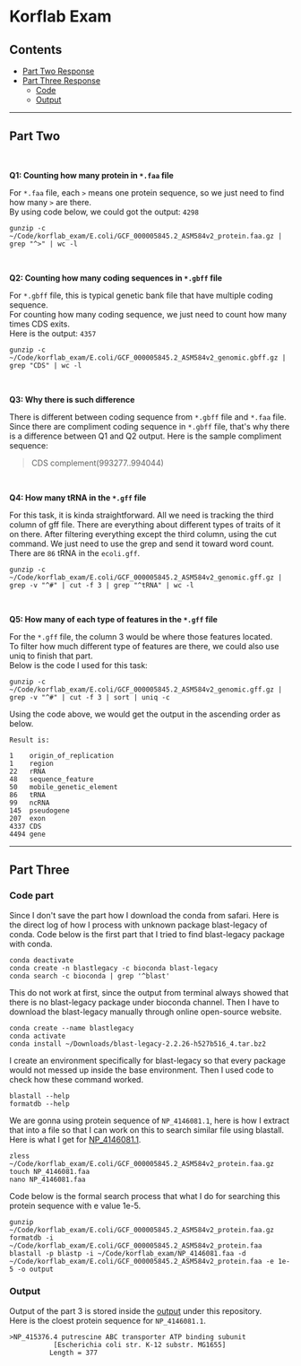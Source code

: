 Korflab Exam
============

## Contents ##

+ [Part Two Response](#part-two)
+ [Part Three Response](#part_three)
    - [Code](#code-part)
    - [Output](#output)

----------------------------------------------------------------------------
## Part Two ##

<br>

__Q1: Counting how many protein in `*.faa` file__

For `*.faa` file, each `>` means one protein sequence, so we just need to find how many `>` are there.   
By using code below, we could got the output: `4298`

```
gunzip -c ~/Code/korflab_exam/E.coli/GCF_000005845.2_ASM584v2_protein.faa.gz | grep "^>" | wc -l
```

<br>

__Q2: Counting how many coding sequences in `*.gbff` file__

For `*.gbff` file, this is typical genetic bank file that have multiple coding sequence.  
For counting how many coding sequence, we just need to count how many times CDS exits.  
Here is the output: `4357`

```
gunzip -c ~/Code/korflab_exam/E.coli/GCF_000005845.2_ASM584v2_genomic.gbff.gz | grep "CDS" | wc -l
```

<br>

__Q3: Why there is such difference__

There is different between coding sequence from `*.gbff` file and `*.faa` file.   
Since there are compliment coding sequence in `*.gbff` file, that's why there is a difference between Q1 and Q2 output.
Here is the sample compliment sequence:

>CDS             complement(993277..994044)

<br>

__Q4: How many tRNA in the `*.gff` file__

For this task, it is kinda straightforward. All we need is tracking the third column of gff file. There are everything about different types of traits of it on there. After filtering everything except the third column, using the cut command. We just need to use the grep and send it toward word count. There are `86` tRNA in the `ecoli.gff`.

```
gunzip -c ~/Code/korflab_exam/E.coli/GCF_000005845.2_ASM584v2_genomic.gff.gz | grep -v "^#" | cut -f 3 | grep "^tRNA" | wc -l
```

<br>

__Q5: How many of each type of features in the `*.gff` file__

For the `*.gff` file, the column 3 would be where those features located.   
To filter how much different type of features are there, we could also use uniq to finish that part.  
Below is the code I used for this task:

```
gunzip -c ~/Code/korflab_exam/E.coli/GCF_000005845.2_ASM584v2_genomic.gff.gz | grep -v "^#" | cut -f 3 | sort | uniq -c
```

Using the code above, we would get the output in the ascending order as below.

```
Result is:

1    origin_of_replication  
1    region  
22   rRNA
48   sequence_feature
50   mobile_genetic_element
86   tRNA
99   ncRNA
145  pseudogene
207  exon
4337 CDS
4494 gene

```

----------------------------------------------------------------------------

## Part Three ##

### Code part ###

Since I don't save the part how I download the conda from safari. Here is the direct log of how I process with unknown package blast-legacy of conda. Code below is the first part that I tried to find blast-legacy package with conda.

```
conda deactivate
conda create -n blastlegacy -c bioconda blast-legacy
conda search -c bioconda | grep '^blast'
```

This do not work at first, since the output from terminal always showed that there is no blast-legacy package under bioconda channel. Then I have to download the blast-legacy manually through online open-source website. 

```
conda create --name blastlegacy 
conda activate
conda install ~/Downloads/blast-legacy-2.2.26-h527b516_4.tar.bz2 
```

I create an environment specifically for blast-legacy so that every package would not messed up inside the base environment. Then I used code to check how these command worked.

```
blastall --help
formatdb --help
```
We are gonna using protein sequence of `NP_4146081.1`, here is how I extract that into a file so that I can work on this to search similar file using blastall. Here is what I get for [NP_4146081.1](NP_4146081.faa).

```
zless ~/Code/korflab_exam/E.coli/GCF_000005845.2_ASM584v2_protein.faa.gz 
touch NP_4146081.faa 
nano NP_4146081.faa 
```
Code below is the formal search process that what I do for searching this protein sequence with e value 1e-5.

```
gunzip ~/Code/korflab_exam/E.coli/GCF_000005845.2_ASM584v2_protein.faa.gz
formatdb -i ~/Code/korflab_exam/E.coli/GCF_000005845.2_ASM584v2_protein.faa 
blastall -p blastp -i ~/Code/korflab_exam/NP_4146081.faa -d ~/Code/korflab_exam/E.coli/GCF_000005845.2_ASM584v2_protein.faa -e 1e-5 -o output
```

### Output ###

Output of the part 3 is stored inside the [output](~/Code/korflab_exam/output.txt) under this repository.  
Here is the cloest protein sequence for `NP_4146081.1`.

```
>NP_415376.4 putrescine ABC transporter ATP binding subunit
           [Escherichia coli str. K-12 substr. MG1655]
          Length = 377
```

